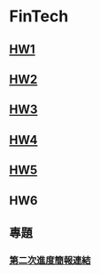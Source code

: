 # FinTech
## [HW1](https://github.com/lulu891013/FinTech/blob/a99986a253084bfc5d1b6e6cc268007e49a9ffe8/HW/hw1.md)
## [HW2](https://github.com/lulu891013/FinTech/blob/679306c2e2671c82f5f012570e0c1585d9e94c3e/HW/hw2.md)
## [HW3](https://github.com/lulu891013/FinTech/blob/9362a77e9b6872043ae4ad9b6e0ddde58098a1d1/HW/hw3.md)
## [HW4](https://github.com/lulu891013/FinTech/blob/491c4a6765c2f8441710f913a6a8092ff4dbdc15/HW/hw4.md)
## [HW5](https://github.com/lulu891013/FinTech/blob/2682fbdee8fe7b1db8be4f88b1a32faeee4d5730/HW/hw5.md)
## HW6
## 專題
### [第二次進度簡報連結](https://docs.google.com/presentation/d/1wC3hApNycsh0tTW0XpltyedWf0yAANP1tu3kwTUaq0k/edit?usp=sharing)
